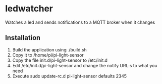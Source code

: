 # ledwatcher
Watches a led and sends notifications to a MQTT broker when it changes

## Installation
  1. Build the application using ./build.sh
  2. Copy it to /home/pi/pi-light-sensor
  3. Copy the file init.d/pi-light-sensor to /etc/init.d
  4. Edit /etc/init.d/pi-light-sensor and change the notify URL:s to what you need
  5. Execute sudo update-rc.d pi-light-sensor defaults 2345